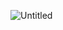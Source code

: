![Untitled](https://user-images.githubusercontent.com/98957434/158572187-ce5daa61-f763-48a1-8cbf-25912470a623.png)

